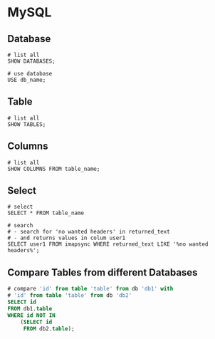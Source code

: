 # MySQL

## Database

```mysql
# list all
SHOW DATABASES;

# use database
USE db_name;
```

## Table

```mysql
# list all
SHOW TABLES;
```

## Columns

```mysql
# list all
SHOW COLUMNS FROM table_name;
```

## Select

```mysql
# select 
SELECT * FROM table_name

# search
# - search for 'no wanted headers' in returned_text
# - and returns values in colum user1
SELECT user1 FROM imapsync WHERE returned_text LIKE '%no wanted headers%';
```

## Compare Tables from different Databases

```sql
# compare 'id' from table 'table' from db 'db1' with
# 'id' from table 'table' from db 'db2'
SELECT id
FROM db1.table
WHERE id NOT IN
    (SELECT id
     FROM db2.table);
```
